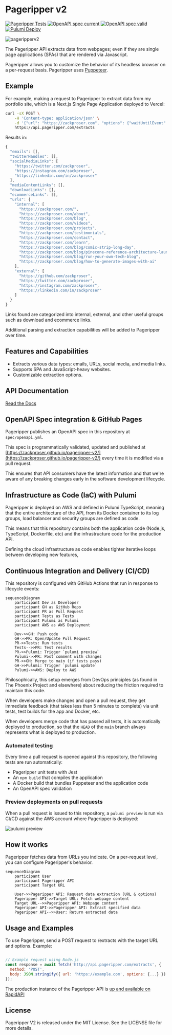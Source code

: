 # Pageripper v2 

[![Pageripper Tests](https://github.com/zackproser/pageripper-v2/actions/workflows/build-and-test.yml/badge.svg)](https://github.com/zackproser/pageripper-v2/actions/workflows/build-and-test.yml)
[![OpenAPI spec current](https://github.com/zackproser/pageripper-v2/actions/workflows/openapi.yml/badge.svg)](https://github.com/zackproser/pageripper-v2/actions/workflows/openapi.yml)
[![OpenAPI spec valid](https://github.com/zackproser/pageripper-v2/actions/workflows/validate-openapi.yml/badge.svg)](https://github.com/zackproser/pageripper-v2/actions/workflows/validate-openapi.yml)
[![Pulumi Deploy](https://github.com/zackproser/pageripper-v2/actions/workflows/pulumi-deploy.yml/badge.svg)](https://github.com/zackproser/pageripper-v2/actions/workflows/pulumi-deploy.yml)

![pageripperv2](./img/pageripper-v2.png)

The Pageripper API extracts data from webpages; even if they are single page applications (SPAs) that are rendered via Javascript.

Pageripper allows you to customize the behavior of its headless browser on a per-request basis. Pageripper uses [Puppeteer](https://github.com/puppeteer/puppeteer).

## Example

For example, making a request to Pageripper to extract data from my portfolio site, which is a Next.js Single Page Application deployed to Vercel: 

```bash
curl -sX POST \
    -H 'Content-type: application/json' \
    -d '{"url": "https://zackproser.com", "options": {"waitUntilEvent":"networkidle2"}}' \
    https://api.pageripper.com/extracts

```

Results in: 

```javascript
{
  "emails": [],
  "twitterHandles": [],
  "socialMediaLinks": [
    "https://twitter.com/zackproser",
    "https://instagram.com/zackproser",
    "https://linkedin.com/in/zackproser"
  ],
  "mediaContentLinks": [],
  "downloadLinks": [],
  "ecommerceLinks": [],
  "urls": {
    "internal": [
      "https://zackproser.com/",
      "https://zackproser.com/about",
      "https://zackproser.com/blog",
      "https://zackproser.com/videos",
      "https://zackproser.com/projects",
      "https://zackproser.com/testimonials",
      "https://zackproser.com/contact",
      "https://zackproser.com/learn",
      "https://zackproser.com/blog/comic-strip-long-day",
      "https://zackproser.com/blog/pinecone-reference-architecture-launch",
      "https://zackproser.com/blog/run-your-own-tech-blog",
      "https://zackproser.com/blog/how-to-generate-images-with-ai"
    ],
    "external": [
      "https://github.com/zackproser",
      "https://twitter.com/zackproser",
      "https://instagram.com/zackproser",
      "https://linkedin.com/in/zackproser"
    ]
  }
}

```

Links found are categorized into internal, external, and other useful groups such as download and ecommerce links.

Additional parsing and extraction capabilities will be added to Pageripper over time.

## Features and Capabilities

* Extracts various data types: emails, URLs, social media, and media links.
* Supports SPA and JavaScript-heavy websites.
* Customizable extraction options.

## API Documentation 

[Read the Docs](https://zackproser.github.io/pageripper-v2/)

## OpenAPI Spec integration & GitHub Pages

Pageripper publishes an OpenAPI spec in this repository at `spec/openapi.yml`. 

This spec is programmatically validated, updated and published at [https://zackproser.github.io/pageripper-v2/](https://zackproser.github.io/pageripper-v2/)
every time it is modified via a pull request.

This ensures that API consumers have the latest information and that we're aware of any breaking changes early in the software development lifecycle.

## Infrastructure as Code (IaC) with Pulumi 

Pageripper is deployed on AWS and defined in Pulumi TypeScript, meaning that the entire architecture of the API, from its Docker container to its log groups, 
load balancer and security groups are defined as code. 

This means that this repository contains both the application code (Node.js, TypeScript, Dockerfile, etc) and the infrastructure code for the production API. 

Defining the cloud infrastructure as code enables tighter iterative loops between developing new features, 

## Continuous Integration and Delivery (CI/CD)

This repository is configured with GitHub Actions that run in response to lifecycle events: 

```mermaid
sequenceDiagram
    participant Dev as Developer
    participant GH as GitHub Repo
    participant PR as Pull Request
    participant Tests as Tests
    participant Pulumi as Pulumi
    participant AWS as AWS Deployment

    Dev->>GH: Push code
    GH->>PR: Open/Update Pull Request
    PR->>Tests: Run tests
    Tests-->>PR: Test results
    PR->>Pulumi: Trigger `pulumi preview`
    Pulumi->>PR: Post comment with changes
    PR->>GH: Merge to main (if tests pass)
    GH->>Pulumi: Trigger `pulumi update`
    Pulumi->>AWS: Deploy to AWS
```

Philosophically, this setup emerges from DevOps principles (as found in The Phoenix Project and elsewhere) about reducing the friction required to 
maintain this code. 

When developers make changes and open a pull request, they get immediate feedback (that takes less than 5 minutes to complete) via unit tests, test builds for the app and Docker, etc.

When developers merge code that has passed all tests, it is automatically deployed to production, so that the `HEAD` of the `main` branch always represents what is deployed to production.

### Automated testing 

Every time a pull request is opened against this repository, the following tests are run automatically: 

* Pageripper unit tests with Jest 
* An `npm build` that compiles the application
* A Docker build that bundles Puppeteer and the application code 
* An OpenAPI spec validation

### Preview deployments on pull requests

When a pull request is issued to this repository, a `pulumi preview` is run via CI/CD against the AWS account where Pageripper is deployed: 

![pulumi preview](./img/pulumi-preview.png)

## How it works 

Pageripper fetches data from URLs you indicate. On a per-request level, you can configure Pageripper's behavior. 

```mermaid
sequenceDiagram
    participant User
    participant Pageripper API
    participant Target URL

    User->>Pageripper API: Request data extraction (URL & options)
    Pageripper API->>Target URL: Fetch webpage content
    Target URL-->>Pageripper API: Webpage content
    Pageripper API->>Pageripper API: Extract specified data
    Pageripper API-->>User: Return extracted data
```


## Usage and Examples

To use Pageripper,  send a POST request to /extracts with the target URL and options. Example:

```javascript

// Example request using Node.js
const response = await fetch('http://api.pageripper.com/extracts', {
  method: 'POST',
  body: JSON.stringify({ url: 'https://example.com', options: {...} })
});
```

The production instance of the Pageripper API is [up and available on RapidAPI](https://rapidapi.com/zackproser/api/pageripper)

## License

Pageripper V2 is released under the MIT License. See the LICENSE file for more details.
